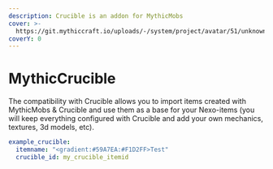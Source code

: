 ```yaml
---
description: Crucible is an addon for MythicMobs
cover: >-
  https://git.mythiccraft.io/uploads/-/system/project/avatar/51/unknown.png?width=64
coverY: 0
---
```


# MythicCrucible

The compatibility with Crucible allows you to import items created with MythicMobs & Crucible and use them as a base for your Nexo-items (you will keep everything configured with Crucible and add your own mechanics, textures, 3d models, etc).

```yaml
example_crucible:
  itemname: "<gradient:#59A7EA:#F1D2FF>Test"
  crucible_id: my_crucible_itemid
```
